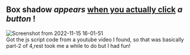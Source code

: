 ## Box shadow *appears* <ins>when you actually click</ins> *a button* !
![Screenshot from 2022-11-15 16-01-51](https://user-images.githubusercontent.com/112589278/201897806-b119f039-c7bb-4645-a6f1-220f427e2d64.png) \
Got the js script code from a youtube video I found, so that was basically part-2 of 4,rest took me a while to do but I had fun!
